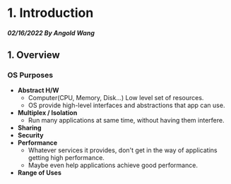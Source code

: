 # 1. Introduction

##### 02/16/2022 By Angold Wang

## 1. Overview

### OS Purposes

* **Abstract H/W**
    * Computer(CPU, Memory, Disk...) Low level set of resources.
    * OS provide high-level interfaces and abstractions that app can use.
* **Multiplex / Isolation**
    * Run many applications at same time, without having them interfere.
* **Sharing**
* **Security**
* **Performance**
    * Whatever services it provides, don't get in the way of applicatins getting high performance.
    * Maybe even help applications achieve good performance.
* **Range of Uses**
